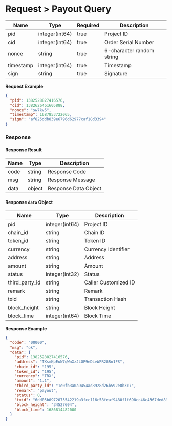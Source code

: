 # Request > Payout Query

| Name      | Type           | Required | Description               |
| --------- | -------------- | -------- | ------------------------- |
| pid       | integer(int64) | true     | Project ID                |
| cid       | integer(int64) | true     | Order Serial Number       |
| nonce     | string         | true     | 6-character random string |
| timestamp | integer(int64) | true     | Timestamp                 |
| sign      | string         | true     | Signature                 |

**Request Example**

```json
{
  "pid": 1382528827416576,
  "cid": 1382626461605888,
  "nonce": "sw7kv5",
  "timestamp": 1687853722065,
  "sign": "af825ddb839e6796d62977caf18d3394"
}
```

### Response

#### Response Result

| Name | Type   | Description          |
| ---- | ------ | -------------------- |
| code | string | Response Code        |
| msg  | string | Response Message     |
| data | object | Response Data Object |

#### Response `data` Object

| Name             | Type           | Description          |
| ---------------- | -------------- | -------------------- |
| pid              | integer(int64) | Project ID           |
| chain\_id        | string         | Chain ID             |
| token\_id        | string         | Token ID             |
| currency         | string         | Currency Identifier  |
| address          | string         | Address              |
| amount           | string         | Amount               |
| status           | integer(int32) | Status               |
| third\_party\_id | string         | Caller Customized ID |
| remark           | string         | Remark               |
| txid             | string         | Transaction Hash     |
| block\_height    | string         | Block Height         |
| block\_time      | integer(int64) | Block Time           |

**Response Example**

```json
{
  "code": "00000",
  "msg": "ok",
  "data": {
    "pid": 1382528827416576,
    "address": "TXsmKpEuW7qWnXzJLGP9eDLvWPR2GRn1FS",
    "chain_id": "195",
    "token_id": "195",
    "currency": "TRX",
    "amount": "1.1",
    "third_party_id": "1e0fb3a0a9454ad8928d26b592e8b3c7",
    "remark": "payout",
    "status": 0,
    "txid": "6dd05b0972075542219a3fcc116c58feaf9480f1f698cc46c4367ded83955cfd",
    "block_height": "34527604",
    "block_time": 1686814482000
  }
}
```
